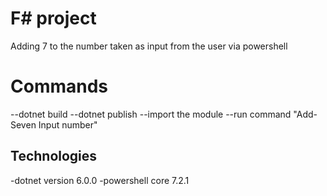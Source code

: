 # F# project

Adding 7 to the number taken as input from the user via powershell
# Commands
  --dotnet build
  --dotnet publish
  --import the module
  --run command "Add-Seven Input number" 

## Technologies
-dotnet version 6.0.0
-powershell core 7.2.1


